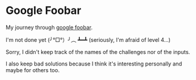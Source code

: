 # Google Foobar

My journey through [google foobar](https://patataeater.blogspot.com/2020/08/how-to-get-hired-by-google.html).

I'm not done yet (╯°□°）╯︵ ┻━┻  (seriously, I'm afraid of level 4...)

Sorry, I didn't keep track of the names of the challenges nor of the inputs.

I also keep bad solutions because I think it's interesting personally and
maybe for others too.

